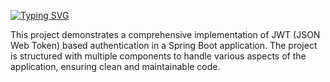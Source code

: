 <a href="https://git.io/typing-svg"><img src="https://readme-typing-svg.herokuapp.com?font=Fira+Code&weight=600&size=50&pause=1000&center=true&vCenter=true&width=835&height=70&lines=JWT+Authentication" alt="Typing SVG" /></a>

<p>This project demonstrates a comprehensive implementation of JWT (JSON Web Token) based authentication in a Spring Boot application. The project is structured with multiple components to handle various aspects of the application, ensuring clean and maintainable code.</p>
